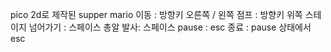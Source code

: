 pico 2d로 제작된 supper mario 
이동 : 방향키 오른쪽 / 왼쪽
점프 : 방향키 위쪽
스테이지 넘어가기 : 스페이스
총알 발사: 스페이스
pause : esc
종료 : pause 상태에서 esc
